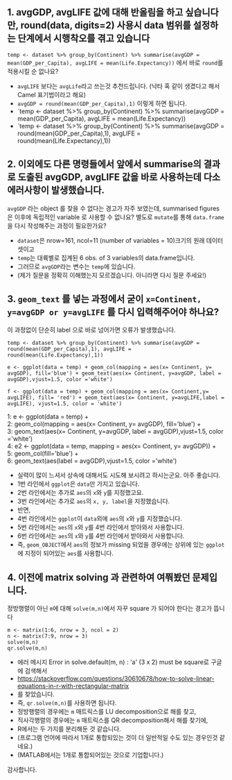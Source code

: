 ## 1. avgGDP, avgLIFE 값에 대해 반올림을 하고 싶습니다만, round(data, digits=2) 사용시 data 범위를 설정하는 단계에서 시행착오를 겪고 있습니다

`temp <- dataset %>% group_by(Continent) %>% summarise(avgGDP = mean(GDP_per_Capita), avgLIFE = mean(Life.Expectancy))` 에서 바로 `round`를 적용시킬 순 없나요?

+ `avgLIFE` 보다는 `avgLife`라고 쓰는것 추천드립니다. (낙타 혹 같이 생겼다고 해서 Camel 표기법이라고 해요)
+ `avgGDP = round(mean(GDP_per_Capita),1)` 이렇게 하면 됩니다.
+ `temp <- dataset %>% group_by(Continent) %>% summarise(avgGDP = mean(GDP_per_Capita), avgLIFE = mean(Life.Expectancy))
+ `temp <- dataset %>% group_by(Continent) %>% summarise(avgGDP = round(mean(GDP_per_Capita),1), avgLIFE = round(mean(Life.Expectancy),1))

## 2. 이외에도 다른 명령들에서 앞에서 summarise의 결과로 도출된 avgGDP, avgLIFE 값을 바로 사용하는데 다소 에러사항이 발생했습니다.  

`avgGDP` 라는 object 를 찾을 수 없다는 경고가 자주 보였는데, summarised figures 은 이후에 독립적인 variable 로 사용할 수 없나요?
별도로 `mutate`를 통해 `data.frame`을 다시 작성해주는 과정이 필요한가요?  

+ `dataset`은 nrow=161, ncol=11 (number of variables = 10)크기의 원래 데이터 셋이고 
+ `temp`는 대륙별로 집계된 6 obs. of  3 variables의 data.frame입니다.
+ 그러므로 `avgGDP`라는 변수는 `temp`에 있습니다.
+ (제가 질문을 정확히 이해했는지 모르겠습니다. 아니라면 다시 질문 주세요!) 
 
## 3. `geom_text` 를 넣는 과정에서 굳이 `x=Continent, y=avgGDP or y=avgLIFE` 를 다시 입력해주어야 하나요?

이 과정없이 단순히 label 으로 바로 넘어가면 오류가 발생했습니다.

`temp <- dataset %>% group_by(Continent) %>% summarise(avgGDP = round(mean(GDP_per_Capita),1), avgLIFE = round(mean(Life.Expectancy),1))`   

`e <- ggplot(data = temp) + geom_col(mapping = aes(x= Continent, y= avgGDP), fill='blue') + geom_text(aes(x= Continent, y=avgGDP, label = avgGDP),vjust=1.5, color ='white')`  

`f <- ggplot(data = temp) + geom_col(mapping = aes(x= Continent,y= avgLIFE), fill= 'red') + geom_text(aes(x= Continent, y=avgLIFE,label = avgLIFE), vjust=1.5, color = 'white')`    

1: e <- ggplot(data = temp) +   
2:  geom_col(mapping = aes(x= Continent, y= avgGDP), fill='blue') +   
3:  geom_text(aes(x= Continent, y=avgGDP, label = avgGDP),vjust=1.5, color ='white')  
4: e2 <- ggplot(data = temp, mapping = aes(x= Continent, y= avgGDP)) +   
5:   geom_col(fill='blue') +   
6:   geom_text(aes(label = avgGDP),vjust=1.5, color ='white')  

+ 실력이 많이 느셔서 상속에 대해서도 시도해 보시려고 하시는군요. 아주 좋습니다. 
+ 1번 라인에서 `ggplot`은 `data`만 가지고 있습니다.
+ 2번 라인에서는 추가로 `aes`의 `x`와 `y`를 지정했고요.
+ 3번 라인에서는 추가로 `aes`의 `x, y, label`을 지정했습니다.
+ 반면,
+ 4번 라인에서는 `ggplot`이 `data`외에 `aes`의 `x`와 `y`를 지정했습니다.
+ 5번 라인에서는 `aes`의 `x`와 `y`를 4번 라인에서 받아와서 사용합니다.
+ 6번 라인에서는 `aes`의 `x`와 `y`를 4번 라인에서 받아와서 사용합니다.
+ 즉, `geom_OBJECT`에서 `aes`의 정보가 missing 되었을 경우에는 상위에 있는 `ggplot`에 지정이 되어있는 `aes`를 사용합니다.  

## 4. 이전에 matrix solving 과 관련하여 여쭤봤던 문제입니다.

정방행렬이 아닌 `m`에 대해 `solve(m,n)`에서 자꾸 square 가 되어야 한다는 경고가 뜹니다 

`m <- matrix(1:6, nrow = 3, ncol = 2)`  
`n <- matrix(7:9, nrow = 3)`  
`solve(m,n)`  
`qr.solve(m,n)`   
 
+ 에러 메시지 Error in solve.default(m, n) : 'a' (3 x 2) must be square로 구글에 검색해서
+ https://stackoverflow.com/questions/30610678/how-to-solve-linear-equations-in-r-with-rectangular-matrix
+ 를 찾았습니다. 
+ 즉, `qr.solve(m,n)`를 사용하면 됩니다.
+ 정방행렬의 경우에는 `m` 매트릭스를 LU decomposition으로 해를 찾고,
+ 직사각행렬의 경우에는 `m` 매트릭스를 QR decomposition해서 해를 찾기에,
+ R에서는 두 가지를 분리해둔 것 같습니다.
+ (프로그램 언어에 따라서 1개로 통합되있는 것이 더 일반적일 수도 있는 경우인것 같네요.)
+ (MATLAB에서는 1개로 통합되어있는 것으로 기업합니다.) 

감사합니다.

